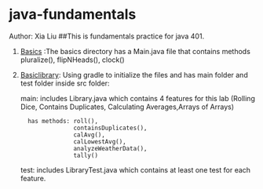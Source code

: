 # java-fundamentals
Author: Xia Liu
##This is fundamentals practice for java 401.

1. [Basics](basics) :The basics directory has a Main.java file that contains methods pluralize(), flipNHeads(), clock()

2. [Basiclibrary](basiclibrary): Using gradle to initialize the files and has main folder and test folder inside src folder:

   main: includes Library.java which contains 4 features for this lab (Rolling Dice, Contains Duplicates, Calculating Averages,Arrays of Arrays)
         
         has methods: roll(),
                      containsDuplicates(),
                      calAvg(),
                      calLowestAvg(),
                      analyzeWeatherData(),
                      tally()
   test: includes LibraryTest.java which contains at least one test for each feature.

